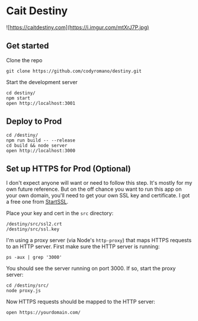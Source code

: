 # Cait Destiny

![https://caitdestiny.com](https://i.imgur.com/mtXrJ7P.jpg)

## Get started

Clone the repo
```
git clone https://github.com/codyromano/destiny.git
```
Start the development server
```
cd destiny/
npm start
open http://localhost:3001
```

## Deploy to Prod

```
cd /destiny/
npm run build -- --release
cd build && node server
open http://localhost:3000
```

## Set up HTTPS for Prod (Optional)

I don't expect anyone will want or need to follow this step. It's mostly for my own future reference. But on the off chance you want to run this app on your own domain, you'll need to get your own SSL key and certificate. I got a free one from [StartSSL](https://startssl.com). 

Place your key and cert in the `src` directory:
```
/destiny/src/ssl2.crt
/destiny/src/ssl.key
```
I'm using a proxy server (via Node's `http-proxy`) that maps HTTPS requests to an HTTP server. First make sure the HTTP server is running:
```
ps -aux | grep '3000'
```
You should see the server running on port 3000. If so, start the proxy server:
```
cd /destiny/src/
node proxy.js
```
Now HTTPS requests should be mapped to the HTTP server:
```
open https://yourdomain.com/
```
